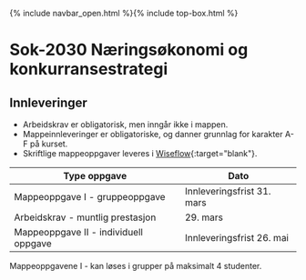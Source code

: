 {% include navbar_open.html %}{% include top-box.html %}
# Sok-2030 Næringsøkonomi og konkurransestrategi   

## Innleveringer 

- Arbeidskrav er obligatorisk, men inngår ikke i mappen.
- Mappeinnleveringer er obligatoriske, og danner grunnlag for karakter A-F på kurset.
- Skriftlige mappeoppgaver leveres i [Wiseflow](https://europe.wiseflow.net/participant/){:target="blank"}. 


| Type oppgave                       | Dato  |
|------------------------------------|-------------------|
|Mappeoppgave I - gruppeoppgave       |  Innleveringsfrist 31. mars         | 
|Arbeidskrav - muntlig prestasjon     | 29. mars          | 
|Mappeoppgave II  - individuell oppgave                    | Innleveringsfrist 26. mai | 


Mappeoppgavene I - kan løses i grupper på maksimalt 4 studenter.
